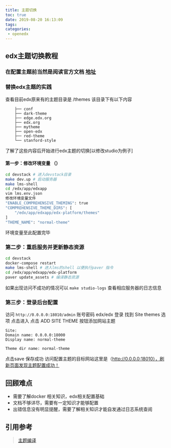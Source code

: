 ```yaml
---
title: 主题切换
toc: true
date: 2019-08-20 16:13:09
tags:
categories:
 - openedx
---
```


## edx主题切换教程

### 在配置主题前当然是阅读官方文档 [地址](https://edx.readthedocs.io/projects/edx-installing-configuring-and-running/en/latest/configuration/changing_appearance/theming/index.html)

### 替换edx主题的实践

查看目前edx原来有的主题目录是 /themes
该目录下有以下内容
```
    ├── conf
    ├── dark-theme
    ├── edge.edx.org
    ├── edx.org
    ├── mytheme
    ├── open-edx
    ├── red-theme
    └── stanford-style
```
了解了这些内容后开始进行edx主题的切换[以修改studio为例子]
#### 第一步：修改环境变量 （）
```bash
cd devstack # 进入devstack目录
make dev.up # 启动服务器
make lms-shell
cd /edx/app/edxapp
vim lms.env.json
修改环境变量文件
"ENABLE_COMPREHENSIVE_THEMING": true
"COMPREHENSIVE_THEME_DIRS": [
    "/edx/app/edxapp/edx-platform/themes"
]
"THEME_NAME": "normal-theme"
```
环境变量至此配置完毕

### 第二步：重启服务并更新静态资源
```bash
cd devstack
docker-compose restart
make lms-shell # 进入lms的shell 以便执行paver 指令
cd /edx/app/edxapp/edx-platform
paver update_assets # 编译静态资源
```
如果出现访问不成功的情况可以 ```make studio-logs``` 查看相应服务器的日志信息

### 第三步：登录后台配置
访问 `http://0.0.0.0:18010/admin` 账号密码 edx/edx 登录
找到 Site themes 选项 点击进入
点击 ADD SITE THEME 按钮添加网站主题
```
Site:
Domain name: 0.0.0.0:18000
Display name: normal-theme

Theme dir name: normal-theme
```
点击save 保存成功
访问配置主题的目标网站这里是（http://0.0.0.0:18010），刷新页面发现主题配置成功！

## 回顾难点
- 需要了解docker 相关知识，edx相关配置基础
- 文档不够详尽，需要有一定知识才能够配置
- 出错信息没有明显提醒，需要了解相关知识才能自发通过日志系统查阅

## 引用参考
> [主题编译](https://edx.readthedocs.io/projects/edx-installing-configuring-and-running/en/open-release-ironwood.master/configuration/changing_appearance/theming/compiling_theme.html#compiling-a-theme)
